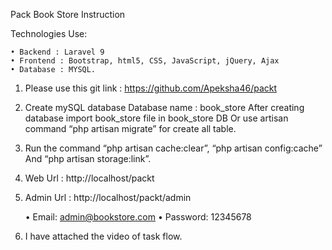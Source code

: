 Pack Book Store Instruction


Technologies Use:

    • Backend : Laravel 9
    • Frontend : Bootstrap, html5, CSS, JavaScript, jQuery, Ajax
    • Database : MYSQL.



1. Please use this git link : https://github.com/Apeksha46/packt
2. Create mySQL database Database name : book_store
 After creating database import book_store file in book_store DB Or use artisan command
 “php artisan migrate” for create all table.
 
3. Run the command “php artisan cache:clear”, “php artisan config:cache” And “php artisan 
storage:link”.
4. Web Url : http://localhost/packt
5. Admin Url : http://localhost/packt/admin

    • Email: admin@bookstore.com
    • Password: 12345678

6. I have attached the video of task flow.